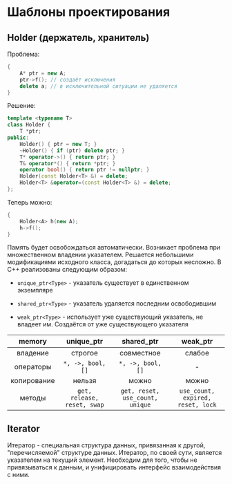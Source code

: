# Шаблоны проектирования

## Holder (держатель, хранитель)

Проблема:

```cpp
{
    A* ptr = new A;
    ptr->f(); // создаёт исключения
    delete a; // в исключительной ситуации не удаляется
}
```

Решение:

```cpp
template <typename T>
class Holder {
    T *ptr;
public:
    Holder() { ptr = new T; }
    ~Holder() { if (ptr) delete ptr; }
    T* operator->() { return ptr; }
    T& operator*() { return *ptr; }
    operator bool() { return ptr != nullptr; }
    Holder(const Holder<T> &) = delete;
    Holder<T> &operator=(const Holder<T> &) = delete;
};
```

Теперь можно:

```cpp
{
    Holder<A> h(new A);
    h->f();
}
```

Память будет освобождаться автоматически. Возникает проблема при множественном владении указателем. Решается небольшими модификациями исходного класса, догадаться до которых несложно. В C++ реализованы следующим образом:

- `unique_ptr<Type>` - указатель существует в единственном экземпляре

- `shared_ptr<Type>` - указатель удаляется последним освободившим

- `weak_ptr<Type>` - использует уже существующий указатель, не владеет им. Создаётся от уже существующего указателя

| memory      | unique_ptr                  | shared_ptr                      | weak_ptr                          |
|:-----------:|:---------------------------:|:-------------------------------:|:---------------------------------:|
| владение    | строгое                     | совместное                      | слабое                            |
| операторы   | `*, ->, bool, []`           | `*, ->, bool, []`               | -                                 |
| копирование | нельзя                      | можно                           | можно                             |
| методы      | `get, release, reset, swap` | `get, reset, use_count, unique` | `use_count, expired, reset, lock` |

## Iterator

Итератор - специальная структура данных, привязанная к другой, "перечисляемой" структуре данных. Итератор, по своей сути, является указателем на текущий элемент. Необходим для того, чтобы не привязываться к данным, и унифицировать интерфейс взаимодействия с ними.

## 
